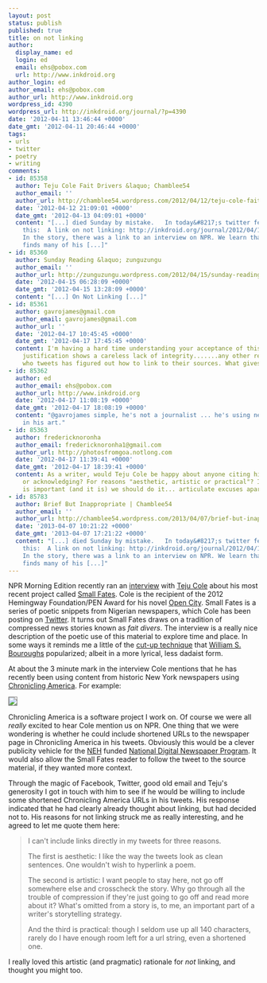 ```yaml
---
layout: post
status: publish
published: true
title: on not linking
author:
  display_name: ed
  login: ed
  email: ehs@pobox.com
  url: http://www.inkdroid.org
author_login: ed
author_email: ehs@pobox.com
author_url: http://www.inkdroid.org
wordpress_id: 4390
wordpress_url: http://inkdroid.org/journal/?p=4390
date: '2012-04-11 13:46:44 +0000'
date_gmt: '2012-04-11 20:46:44 +0000'
tags:
- urls
- twitter
- poetry
- writing
comments:
- id: 85358
  author: Teju Cole Fait Drivers &laquo; Chamblee54
  author_email: ''
  author_url: http://chamblee54.wordpress.com/2012/04/12/teju-cole-fait-drivers/
  date: '2012-04-12 21:09:01 +0000'
  date_gmt: '2012-04-13 04:09:01 +0000'
  content: "[...] died Sunday by mistake.   In today&#8217;s twitter feed, there was
    this:  A link on not linking: http://inkdroid.org/journal/2012/04/11/on-not-linking/.
    In the story, there was a link to an interview on NPR. We learn that Mr. Cole
    finds many of his [...]"
- id: 85360
  author: Sunday Reading &laquo; zunguzungu
  author_email: ''
  author_url: http://zunguzungu.wordpress.com/2012/04/15/sunday-reading-44/
  date: '2012-04-15 06:28:09 +0000'
  date_gmt: '2012-04-15 13:28:09 +0000'
  content: "[...] On Not Linking [...]"
- id: 85361
  author: gavrojames@gmail.com
  author_email: gavrojames@gmail.com
  author_url: ''
  date: '2012-04-17 10:45:45 +0000'
  date_gmt: '2012-04-17 17:45:45 +0000'
  content: I'm having a hard time understanding your acceptance of this. His artistic
    justification shows a careless lack of integrity.......any other respected journalist
    who tweets has figured out how to link to their sources. What gives?
- id: 85362
  author: ed
  author_email: ehs@pobox.com
  author_url: http://www.inkdroid.org
  date: '2012-04-17 11:08:19 +0000'
  date_gmt: '2012-04-17 18:08:19 +0000'
  content: "@gavrojames simple, he's not a journalist ... he's using newspaper material
    in his art."
- id: 85363
  author: fredericknoronha
  author_email: fredericknoronha1@gmail.com
  author_url: http://photosfromgoa.notlong.com
  date: '2012-04-17 11:39:41 +0000'
  date_gmt: '2012-04-17 18:39:41 +0000'
  content: As a writer, would Teju Cole be happy about anyone citing him without sourcing
    or acknowledging? For reasons "aesthetic, artistic or practical"? If giving credit
    is important (and it is) we should do it... articulate excuses apart.
- id: 85783
  author: Brief But Inappropriate | Chamblee54
  author_email: ''
  author_url: http://chamblee54.wordpress.com/2013/04/07/brief-but-inappropriate/
  date: '2013-04-07 10:21:22 +0000'
  date_gmt: '2013-04-07 17:21:22 +0000'
  content: "[...] died Sunday by mistake.   In today&#8217;s twitter feed, there was
    this:  A link on not linking: http://inkdroid.org/journal/2012/04/11/on-not-linking/.
    In the story, there was a link to an interview on NPR. We learn that Mr. Cole
    finds many of his [...]"
---
```

<p>NPR Morning Edition recently ran an <a href="http://www.npr.org/2012/04/09/150068298/simple-tweets-of-fate-teju-coles-condensed-news">interview</a> with <a href="http://en.wikipedia.org/wiki/Teju_Cole">Teju Cole</a> about his most recent project called <a href="http://www.tejucole.com/other-words/small-fates/">Small Fates</a>. Cole is the recipient of the 2012 Hemingway Foundation/PEN Award for his novel <a href="http://www.nytimes.com/2011/02/27/books/review/Syjuco-t.html?pagewanted=all">Open City</a>. Small Fates is a series of poetic snippets from Nigerian newspapers, which Cole has been posting on <a href="https://twitter.com//tejucole">Twitter</a>. It turns out Small Fates draws on a tradition of compressed news stories known as <em>fait divers</em>. The interview is a really nice description of the poetic use of this material to explore time and place. In some ways it reminds me a little of the <a href="http://en.wikipedia.org/wiki/Cut-up_technique">cut-up technique</a> that <a href="http://en.wikipedia.org/wiki/William_S._Burroughs">William S. Bouroughs</a> popularized; albeit in a more lyrical, less dadaist form.</p>
<p>At about the 3 minute mark in the interview Cole mentions that he has recently been using content from historic New York newspapers using <a href="http://chroniclingamerica.loc.gov">Chronicling America</a>. For example:</p>
<p><img src="http://inkdroid.org/images/teju-tweet.png" style="text-align: middle; border: thin solid gray;"/></p>
<p>Chronicling America is a software project I work on. Of course we were all <em>really</em> excited to hear Cole mention us on NPR. One thing that we were wondering is whether he could include shortened URLs to the newspaper page in Chronicling America in his tweets. Obviously this would be a clever publicity vehicle for the <a href="http://neh.gov">NEH</a> funded <a href="http://www.loc.gov/ndnp/">National Digital Newspaper Program</a>. It would also allow the Small Fates reader to follow the tweet to the source material, if they wanted more context.</p>
<p>Through the magic of Facebook, Twitter, good old email and Teju's generosity I got in touch with him to see if he would be willing to include some shortened Chronicling America URLs in his tweets. His response indicated that he had clearly already thought about linking, but had decided not to. His reasons for not linking struck me as really interesting, and he agreed to let me quote them here:</p>
<blockquote><p>
I can't include links directly in my tweets for three reasons. </p>
<p>The first is aesthetic: I like the way the tweets look as clean sentences. One wouldn't wish to hyperlink a poem.</p>
<p>The second is artistic: I want people to stay here, not go off somewhere else and crosscheck the story. Why go through all the trouble of compression if they're just going to go off and read more about it? What's omitted from a story is, to me, an important part of a writer's storytelling strategy.</p>
<p>And the third is practical: though I seldom use up all 140 characters, rarely do I have enough room left for a url string, even a shortened one.
</p></blockquote>
<p>I really loved this artistic (and pragmatic) rationale for <em>not</em> linking, and thought you might too.</p>
